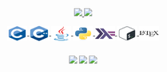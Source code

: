 <!--
</p align="center">
<img height="180" src="https://github.com/Sr3284/Sr3284/blob/main/images/banner.png" />
<p align="center">
-->

##

<div align="center">
  <a href="https://github.com/Sr3284">
  <img height="180em" src="https://github-readme-stats.vercel.app/api?username=Sr3284&show_icons=true&theme=tokyonight&include_all_commits=true&count_private=false"/>
  <img height="180em" src="https://github-readme-stats.vercel.app/api/top-langs/?username=Sr3284&layout=compact&langs_count=7&theme=tokyonight"/>
</div>

<div align="center" style="display: inline_block"><br>
  <img align="center" alt="Simple-C" height="30" width="40" src="https://github.com/devicons/devicon/blob/master/icons/c/c-original.svg">
  <img align="center" alt="C-plusplus" height="30" width="40" src="https://github.com/devicons/devicon/blob/master/icons/cplusplus/cplusplus-original.svg">
  <img align="center" alt="Java" height="30" width="40" src="https://github.com/devicons/devicon/blob/master/icons/java/java-original.svg">
  <img align="center" alt="Python" height="30" width="40" src="https://github.com/devicons/devicon/blob/master/icons/python/python-original.svg">
  <img align="center" alt="Haskell" height="30" width="40" src="https://github.com/devicons/devicon/blob/master/icons/haskell/haskell-original.svg">
  <img align="center" alt="Bash" height="30" width="40" src="https://github.com/devicons/devicon/blob/master/icons/bash/bash-original.svg">
  <img align="center" alt="LaTeX" height="30" width="40" src="https://github.com/devicons/devicon/blob/master/icons/latex/latex-original.svg">
</div>
  
  ##
 
<div align="center"> 
  <a href="https://instagram.com/davi.qzr" target="_blank"><img src="https://img.shields.io/badge/-Instagram-%23E4405F?style=for-the-badge&logo=instagram&logoColor=white" target="_blank"></a>
  <a href = "mailto:daviqzr@gmail.com"><img src="https://img.shields.io/badge/-Gmail-%23333?style=for-the-badge&logo=gmail&logoColor=white" target="_blank"></a>
  <a href="https://www.linkedin.com/in/davi-queiroz-b7205024a/" target="_blank"><img src="https://img.shields.io/badge/-LinkedIn-%230077B5?style=for-the-badge&logo=linkedin&logoColor=white" target="_blank"></a> 
 
</div>
